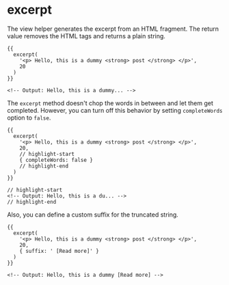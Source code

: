 # excerpt

The view helper generates the excerpt from an HTML fragment. The return value removes the HTML tags and returns a plain string.

```edge
{{
  excerpt(
    '<p> Hello, this is a dummy <strong> post </strong> </p>',
    20
  )
}}

<!-- Output: Hello, this is a dummy... -->
```

The `excerpt` method doesn't chop the words in between and let them get completed. However, you can turn off this behavior by setting `completeWords` option to `false`.

```edge
{{
  excerpt(
    '<p> Hello, this is a dummy <strong> post </strong> </p>',
    20,
    // highlight-start
    { completeWords: false }
    // highlight-end
  )
}}

// highlight-start
<!-- Output: Hello, this is a du... -->
// highlight-end
```

Also, you can define a custom suffix for the truncated string.

```edge
{{
  excerpt(
    '<p> Hello, this is a dummy <strong> post </strong> </p>',
    20,
    { suffix: ' [Read more]' }
  )
}}

<!-- Output: Hello, this is a dummy [Read more] -->
```
